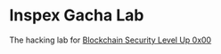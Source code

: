 # Inspex Gacha Lab

The hacking lab for [Blockchain Security Level Up 0x00](https://www.meetup.com/blockchain-security-level-up/events/284040437/)
